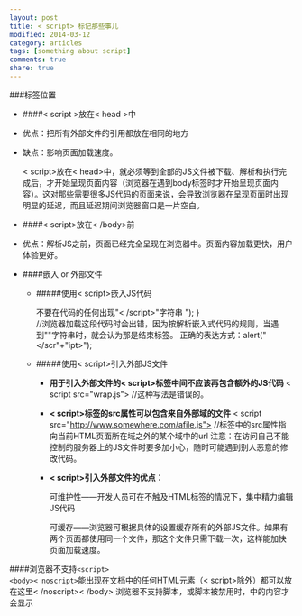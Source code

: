 ```yaml
---
layout: post
title: < script> 标记那些事儿
modified: 2014-03-12
category: articles
tags: [something about script]
comments: true
share: true
---
```


###标签位置
* ####< script >放在< head >中

 -  优点：把所有外部文件的引用都放在相同的地方
 -  缺点：影响页面加载速度。

 	 < script>放在< head>中，就必须等到全部的JS文件被下载、解析和执行完成后，才开始呈现页面内容（浏览器在遇到body标签时才开始呈现页面内容）。这对那些需要很多JS代码的页面来说，会导致浏览器在呈现页面时出现明显的延迟，而且延迟期间浏览器窗口是一片空白。
* ####< script>放在< /body>前
 - 优点：解析JS之前，页面已经完全呈现在浏览器中。页面内容加载更快，用户体验更好。
* ####嵌入 or 外部文件
	- #####使用< script>嵌入JS代码
	
		不要在代码的任何出现"< /script>"字符串
			<script>
				function sayScript(){
					alert("</script>");
				}
			</script>			
			//浏览器加载这段代码时会出错，因为按解析嵌入式代码的规则，当遇到"</script>"字符串时，就会认为那是结束标签。
			正确的表达方式：alert("</scr"+"ipt>");
	- #####使用< script>引入外部JS文件
	
		- **用于引入外部文件的< script>标签中间不应该再包含额外的JS代码**
			  < script src="wrap.js"></script>
			  <script src="wrap.js">alert("wrong");</script>//这种写法是错误的。
 	   - **< script>标签的src属性可以包含来自外部域的文件**
			   < script src="http://www.somewhere.com/afile.js"></script>
				//标签中的src属性指向当前HTML页面所在域之外的某个域中的url
		注意：在访问自己不能控制的服务器上的JS文件时要多加小心，随时可能遇到别人恶意的修改代码。
        
		- **< script>引入外部文件的优点：**
		
			可维护性——开发人员可在不触及HTML标签的情况下，集中精力编辑JS代码
            
			可缓存——浏览器可根据具体的设置缓存所有的外部JS文件。如果有两个页面都使用同一个文件，那这个文件只需下载一次，这样能加快页面加载速度。
            
####浏览器不支持`<script>`	  
    `<body>< noscript>`能出现在文档中的任何HTML元素（< script>除外）都可以放在这里< /noscript>< /body>
		浏览器不支持脚本，或脚本被禁用时，<noscript>中的内容才会显示
